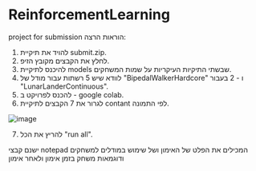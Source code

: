 # ReinforcementLearning
project for submission
הוראות הרצה:
1. להויד את תיקיית submit.zip.
2. לחלץ את הקבצים מקובץ הזיפ.
3. להיכנס לתיקיית models שבשתי התיקיות העיקריות על שמות המשחקים.
4. לוודא שיש 5 רשתות עבור מודל של "BipedalWalkerHardcore" ו - 2 בעבור "LunarLanderContinuous".
5. להכנס לפרויקט ב - google colab.
6. לגרור את 7 הקבצים לתיקיית contant לפי התמונה.

![image](https://user-images.githubusercontent.com/75435827/167268557-0adcbb6a-5d11-4289-bdb3-e94ffc5718bd.png)

7. להריץ את הכל "run all".

ישנם קבצי notepad המכילים את הפלט של האימון ושל שימוש במודלים למשחקים ודוגמאות משחק בזמן אימון ולאחר אימון
